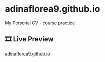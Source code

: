 # adinaflorea9.github.io

My Personal CV - course practice

## 🎞 Live Preview

[adinaflorea9.github.io](https://adinaflorea9.github.io/)
